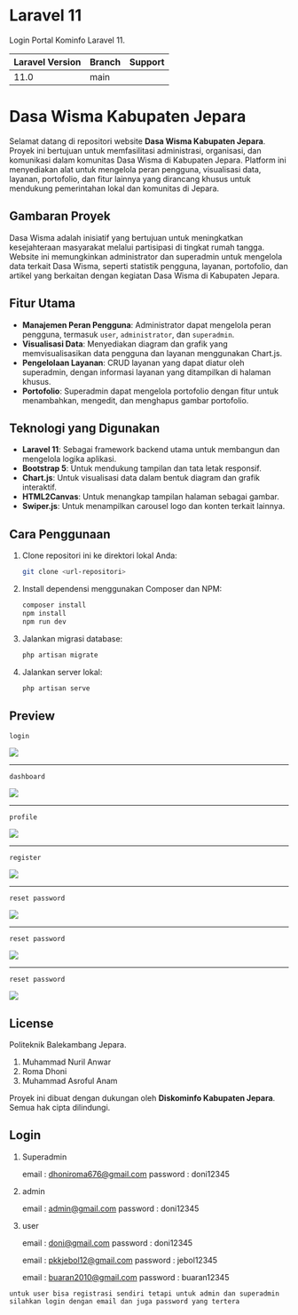 # Laravel 11

Login Portal Kominfo Laravel 11.

| Laravel Version | Branch | Support |
| --------------- | ------ | ------- |
| 11.0            | main   |         |

# Dasa Wisma Kabupaten Jepara

Selamat datang di repositori website **Dasa Wisma Kabupaten Jepara**. Proyek ini bertujuan untuk memfasilitasi administrasi, organisasi, dan komunikasi dalam komunitas Dasa Wisma di Kabupaten Jepara. Platform ini menyediakan alat untuk mengelola peran pengguna, visualisasi data, layanan, portofolio, dan fitur lainnya yang dirancang khusus untuk mendukung pemerintahan lokal dan komunitas di Jepara.

## Gambaran Proyek

Dasa Wisma adalah inisiatif yang bertujuan untuk meningkatkan kesejahteraan masyarakat melalui partisipasi di tingkat rumah tangga. Website ini memungkinkan administrator dan superadmin untuk mengelola data terkait Dasa Wisma, seperti statistik pengguna, layanan, portofolio, dan artikel yang berkaitan dengan kegiatan Dasa Wisma di Kabupaten Jepara.

## Fitur Utama

-   **Manajemen Peran Pengguna**: Administrator dapat mengelola peran pengguna, termasuk `user`, `administrator`, dan `superadmin`.
-   **Visualisasi Data**: Menyediakan diagram dan grafik yang memvisualisasikan data pengguna dan layanan menggunakan Chart.js.
-   **Pengelolaan Layanan**: CRUD layanan yang dapat diatur oleh superadmin, dengan informasi layanan yang ditampilkan di halaman khusus.
-   **Portofolio**: Superadmin dapat mengelola portofolio dengan fitur untuk menambahkan, mengedit, dan menghapus gambar portofolio.

## Teknologi yang Digunakan

-   **Laravel 11**: Sebagai framework backend utama untuk membangun dan mengelola logika aplikasi.
-   **Bootstrap 5**: Untuk mendukung tampilan dan tata letak responsif.
-   **Chart.js**: Untuk visualisasi data dalam bentuk diagram dan grafik interaktif.
-   **HTML2Canvas**: Untuk menangkap tampilan halaman sebagai gambar.
-   **Swiper.js**: Untuk menampilkan carousel logo dan konten terkait lainnya.

## Cara Penggunaan

1. Clone repositori ini ke direktori lokal Anda:
    ```bash
    git clone <url-repositori>
    ```
2. Install dependensi menggunakan Composer dan NPM:
    ```bash
    composer install
    npm install
    npm run dev
    ```
3. Jalankan migrasi database:
    ```bash
    php artisan migrate
    ```
4. Jalankan server lokal:
    ```bash
    php artisan serve
    ```

## Preview

`login`

<img src="https://i.imgur.com/eTuEtpx.png">

---

`dashboard`

<img src="https://i.imgur.com/gHCpbes.png">

---

`profile`

<img src="https://i.imgur.com/zkquLWr.png">

---

`register`

<img src="https://i.imgur.com/HtS2lzX.png">

---

`reset password`

<img src="https://i.imgur.com/OwosYrK.png">

---

`reset password`

<img src="https://i.imgur.com/7n6qZpr.png">

---

`reset password`

<img src="https://i.imgur.com/FtHd7lf.png">

## License

Politeknik Balekambang Jepara.

1. Muhammad Nuril Anwar
2. Roma Dhoni
3. Muhammad Asroful Anam

Proyek ini dibuat dengan dukungan oleh **Diskominfo Kabupaten Jepara**. Semua hak cipta dilindungi.

## Login

1. Superadmin

    email : dhoniroma676@gmail.com
    password : doni12345

2. admin

    email : admin@gmail.com
    password : doni12345

3. user

    email : doni@gmail.com
    password : doni12345

    email : pkkjebol12@gmail.com
    password : jebol12345

    email : buaran2010@gmail.com
    password : buaran12345

`untuk user bisa registrasi sendiri tetapi untuk admin dan superadmin silahkan login dengan email dan juga password yang tertera`
